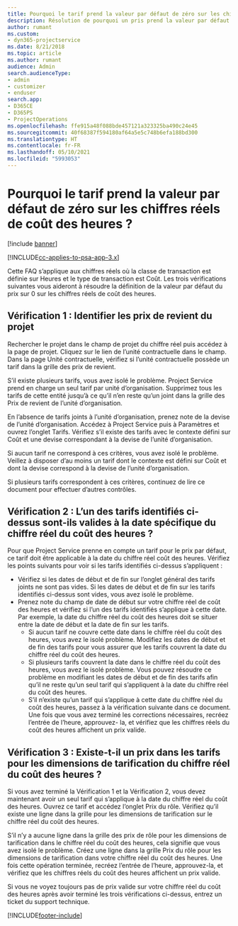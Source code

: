 ```yaml
---
title: Pourquoi le tarif prend la valeur par défaut de zéro sur les chiffres réels de coût des heures ?
description: Résolution de pourquoi un pris prend la valeur par défaut de 0 sur les chiffres réels de coût des heures.
author: rumant
ms.custom:
- dyn365-projectservice
ms.date: 8/21/2018
ms.topic: article
ms.author: rumant
audience: Admin
search.audienceType:
- admin
- customizer
- enduser
search.app:
- D365CE
- D365PS
- ProjectOperations
ms.openlocfilehash: ffe915a48f088bde457121a323325ba490c24e45
ms.sourcegitcommit: 40f68387f594180af64a5e5c748b6efa188bd300
ms.translationtype: HT
ms.contentlocale: fr-FR
ms.lasthandoff: 05/10/2021
ms.locfileid: "5993053"
---
```

# <a name="why-is-the-price-defaulting-to-zero-on-time-cost-actuals"></a>Pourquoi le tarif prend la valeur par défaut de zéro sur les chiffres réels de coût des heures ?

[!include [banner](../includes/psa-now-project-operations.md)]

[!INCLUDE[cc-applies-to-psa-app-3.x](../includes/cc-applies-to-psa-app-3x.md)]

Cette FAQ s’applique aux chiffres réels où la classe de transaction est définie sur Heures et le type de transaction est Coût. Les trois vérifications suivantes vous aideront à résoudre la définition de la valeur par défaut du prix sur 0 sur les chiffres réels de coût des heures.
 
## <a name="check-1-identify-the-cost-price-list-for-the-project"></a>Vérification 1 : Identifier les prix de revient du projet

Rechercher le projet dans le champ de projet du chiffre réel puis accédez à la page de projet. Cliquez sur le lien de l’unité contractuelle dans le champ. Dans la page Unité contractuelle, vérifiez si l’unité contractuelle possède un tarif dans la grille des prix de revient.

S’il existe plusieurs tarifs, vous avez isolé le problème. Project Service prend en charge un seul tarif par unité d’organisation. Supprimez tous les tarifs de cette entité jusqu’à ce qu’il n’en reste qu’un joint dans la grille des Prix de revient de l’unité d’organisation.

En l’absence de tarifs joints à l’unité d’organisation, prenez note de la devise de l’unité d’organisation. Accédez à Project Service puis à Paramètres et ouvrez l’onglet Tarifs. Vérifiez s’il existe des tarifs avec le contexte défini sur Coût et une devise correspondant à la devise de l’unité d’organisation.
 
Si aucun tarif ne correspond à ces critères, vous avez isolé le problème. Veillez à disposer d’au moins un tarif dont le contexte est défini sur Coût et dont la devise correspond à la devise de l’unité d’organisation.

Si plusieurs tarifs correspondent à ces critères, continuez de lire ce document pour effectuer d’autres contrôles.

## <a name="check-2-are-any-of-the-price-lists-identified-above-valid-for-the-specific-date-of-the-time-cost-actual"></a>Vérification 2 : L’un des tarifs identifiés ci-dessus sont-ils valides à la date spécifique du chiffre réel du coût des heures ?

Pour que Project Service prenne en compte un tarif pour le prix par défaut, ce tarif doit être applicable à la date du chiffre réel coût des heures. Vérifiez les points suivants pour voir si les tarifs identifiés ci-dessus s’appliquent :

- Vérifiez si les dates de début et de fin sur l’onglet général des tarifs joints ne sont pas vides. Si les dates de début et de fin sur les tarifs identifiés ci-dessus sont vides, vous avez isolé le problème. 
- Prenez note du champ de date de début sur votre chiffre réel de coût des heures et vérifiez si l’un des tarifs identifiés s’applique à cette date. Par exemple, la date du chiffre réel du coût des heures doit se situer entre la date de début et la date de fin sur les tarifs. 
    - Si aucun tarif ne couvre cette date dans le chiffre réel du coût des heures, vous avez le isolé problème. Modifiez les dates de début et de fin des tarifs pour vous assurer que les tarifs couvrent la date du chiffre réel du coût des heures. 
    - Si plusieurs tarifs couvrent la date dans le chiffre réel du coût des heures, vous avez le isolé problème. Vous pouvez résoudre ce problème en modifiant les dates de début et de fin des tarifs afin qu’il ne reste qu’un seul tarif qui s’appliquent à la date du chiffre réel du coût des heures. 
    - S’il n’existe qu’un tarif qui s’applique à cette date du chiffre réel du coût des heures, passez à la vérification suivante dans ce document.
Une fois que vous avez terminé les corrections nécessaires, recréez l’entrée de l’heure, approuvez- la, et vérifiez que les chiffres réels du coût des heures affichent un prix valide.

## <a name="check-3-is-there-a-price-in-the-price-list-for-the-pricing-dimensions-on-the-time-cost-actual"></a>Vérification 3 : Existe-t-il un prix dans les tarifs pour les dimensions de tarification du chiffre réel du coût des heures ?

Si vous avez terminé la Vérification 1 et la Vérification 2, vous devez maintenant avoir un seul tarif qui s’applique à la date du chiffre réel du coût des heures. Ouvrez ce tarif et accédez l’onglet Prix du rôle. Vérifiez qu’il existe une ligne dans la grille pour les dimensions de tarification sur le chiffre réel du coût des heures.

S’il n’y a aucune ligne dans la grille des prix de rôle pour les dimensions de tarification dans le chiffre réel du coût des heures, cela signifie que vous avez isolé le problème. Créez une ligne dans la grille Prix du rôle pour les dimensions de tarification dans votre chiffre réel du coût des heures. Une fois cette opération terminée, recréez l’entrée de l’heure, approuvez-la, et vérifiez que les chiffres réels du coût des heures affichent un prix valide.
 
Si vous ne voyez toujours pas de prix valide sur votre chiffre réel du coût des heures après avoir terminé les trois vérifications ci-dessus, entrez un ticket du support technique.





[!INCLUDE[footer-include](../includes/footer-banner.md)]